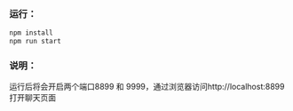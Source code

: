 ### 运行：
```bash
npm install
npm run start
```
### 说明：
运行后将会开启两个端口8899 和 9999，通过浏览器访问http://localhost:8899打开聊天页面